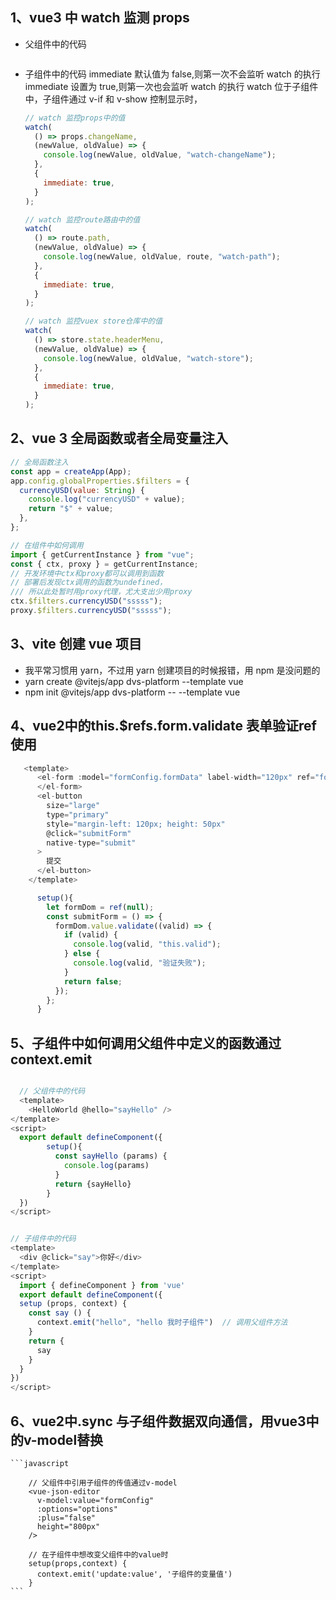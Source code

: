 ## 1、vue3 中 watch 监测 props

- 父组件中的代码

```javascript

```

- 子组件中的代码
  immediate 默认值为 false,则第一次不会监听 watch 的执行
  immediate 设置为 true,则第一次也会监听 watch 的执行
  watch 位于子组件中，子组件通过 v-if 和 v-show 控制显示时，

  ```javascript
  // watch 监控props中的值
  watch(
    () => props.changeName,
    (newValue, oldValue) => {
      console.log(newValue, oldValue, "watch-changeName");
    },
    {
      immediate: true,
    }
  );

  // watch 监控route路由中的值
  watch(
    () => route.path,
    (newValue, oldValue) => {
      console.log(newValue, oldValue, route, "watch-path");
    },
    {
      immediate: true,
    }
  );

  // watch 监控vuex store仓库中的值
  watch(
    () => store.state.headerMenu,
    (newValue, oldValue) => {
      console.log(newValue, oldValue, "watch-store");
    },
    {
      immediate: true,
    }
  );
  ```

## 2、vue 3 全局函数或者全局变量注入

```javascript
// 全局函数注入
const app = createApp(App);
app.config.globalProperties.$filters = {
  currencyUSD(value: String) {
    console.log("currencyUSD" + value);
    return "$" + value;
  },
};

// 在组件中如何调用
import { getCurrentInstance } from "vue";
const { ctx, proxy } = getCurrentInstance;
// 开发环境中ctx和proxy都可以调用到函数
// 部署后发现ctx调用的函数为undefined，
/// 所以此处暂时用proxy代理，尤大支出少用proxy
ctx.$filters.currencyUSD("sssss");
proxy.$filters.currencyUSD("sssss");
```

## 3、vite 创建 vue 项目

- 我平常习惯用 yarn，不过用 yarn 创建项目的时候报错，用 npm 是没问题的
- yarn create @vitejs/app dvs-platform --template vue
- npm init @vitejs/app dvs-platform -- --template vue

## 4、vue2中的this.$refs.form.validate 表单验证ref使用
  ```javascript
     <template> 
        <el-form :model="formConfig.formData" label-width="120px" ref="formDom">
        </el-form>
        <el-button
          size="large"
          type="primary"
          style="margin-left: 120px; height: 50px"
          @click="submitForm"
          native-type="submit"
        >
          提交
        </el-button>
      </template>

        setup(){
          let formDom = ref(null);
          const submitForm = () => {
            formDom.value.validate((valid) => {
              if (valid) {
                console.log(valid, "this.valid");
              } else {
                console.log(valid, "验证失败");
              }
              return false;
            });
          };
        }
  ```

## 5、子组件中如何调用父组件中定义的函数通过context.emit
  ```javascript

    // 父组件中的代码
    <template>
      <HelloWorld @hello="sayHello" />
  </template>
  <script>
    export default defineComponent({
          setup(){
            const sayHello (params) {
              console.log(params)
            }
            return {sayHello}
          }
    })
  </script>
  

  // 子组件中的代码
  <template>
    <div @click="say">你好</div>
  </template>
  <script>
    import { defineComponent } from 'vue'
    export default defineComponent({
    setup (props, context) {
      const say () {
        context.emit("hello", "hello 我时子组件")  // 调用父组件方法
      }
      return {
        say
      }
    }
  })
  </script>
  ```
## 6、vue2中.sync 与子组件数据双向通信，用vue3中的v-model替换
    ```javascript

        // 父组件中引用子组件的传值通过v-model
        <vue-json-editor
          v-model:value="formConfig"
          :options="options"
          :plus="false"
          height="800px"
        />

        // 在子组件中想改变父组件中的value时
        setup(props,context) {
          context.emit('update:value', '子组件的变量值')  
        }
    ```
